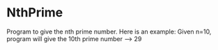 # NthPrime
Program to give the nth prime number.
Here is an example:
  Given n=10, program will give the 10th prime number --> 29
